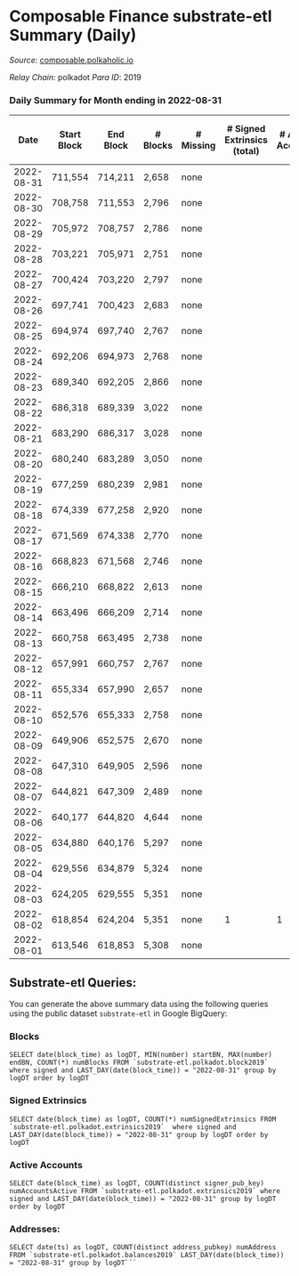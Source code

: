 # Composable Finance substrate-etl Summary (Daily)

_Source_: [composable.polkaholic.io](https://composable.polkaholic.io)

*Relay Chain*: polkadot
*Para ID*: 2019



### Daily Summary for Month ending in 2022-08-31


| Date | Start Block | End Block | # Blocks | # Missing | # Signed Extrinsics (total) | # Active Accounts | # Addresses with Balances | # Events | # Transfers | # XCM Transfers In | # XCM Transfers Out |
| ---- | ----------- | --------- | -------- | --------- | --------------------------- | ----------------- | ------------------------- | -------- | ----------- | ------------------ | ------------------- |
| 2022-08-31 | 711,554 | 714,211 | 2,658 | none |  |  | 6 | 5,317 |   |   |   |
| 2022-08-30 | 708,758 | 711,553 | 2,796 | none |  |  | 6 | 5,594 |   |   |   |
| 2022-08-29 | 705,972 | 708,757 | 2,786 | none |  |  | 6 | 5,573 |   |   |   |
| 2022-08-28 | 703,221 | 705,971 | 2,751 | none |  |  | 6 | 5,507 |   |   |   |
| 2022-08-27 | 700,424 | 703,220 | 2,797 | none |  |  | 6 | 5,595 |   |   |   |
| 2022-08-26 | 697,741 | 700,423 | 2,683 | none |  |  | 6 | 5,368 |   |   |   |
| 2022-08-25 | 694,974 | 697,740 | 2,767 | none |  |  | 6 | 5,535 |   |   |   |
| 2022-08-24 | 692,206 | 694,973 | 2,768 | none |  |  | 6 | 5,538 |   |   |   |
| 2022-08-23 | 689,340 | 692,205 | 2,866 | none |  |  | 6 | 5,734 |   |   |   |
| 2022-08-22 | 686,318 | 689,339 | 3,022 | none |  |  | 6 | 6,045 |   |   |   |
| 2022-08-21 | 683,290 | 686,317 | 3,028 | none |  |  | 6 | 6,058 |   |   |   |
| 2022-08-20 | 680,240 | 683,289 | 3,050 | none |  |  | 6 | 6,102 |   |   |   |
| 2022-08-19 | 677,259 | 680,239 | 2,981 | none |  |  | 6 | 5,963 |   |   |   |
| 2022-08-18 | 674,339 | 677,258 | 2,920 | none |  |  | 6 | 5,842 |   |   |   |
| 2022-08-17 | 671,569 | 674,338 | 2,770 | none |  |  | 6 | 5,541 |   |   |   |
| 2022-08-16 | 668,823 | 671,568 | 2,746 | none |  |  | 6 | 5,494 |   |   |   |
| 2022-08-15 | 666,210 | 668,822 | 2,613 | none |  |  | 6 | 5,227 |   |   |   |
| 2022-08-14 | 663,496 | 666,209 | 2,714 | none |  |  | 6 | 5,430 |   |   |   |
| 2022-08-13 | 660,758 | 663,495 | 2,738 | none |  |  | 6 | 5,477 |   |   |   |
| 2022-08-12 | 657,991 | 660,757 | 2,767 | none |  |  | 6 | 5,536 |   |   |   |
| 2022-08-11 | 655,334 | 657,990 | 2,657 | none |  |  | 6 | 5,315 |   |   |   |
| 2022-08-10 | 652,576 | 655,333 | 2,758 | none |  |  | 6 | 5,521 |   |   |   |
| 2022-08-09 | 649,906 | 652,575 | 2,670 | none |  |  | 6 | 5,341 |   |   |   |
| 2022-08-08 | 647,310 | 649,905 | 2,596 | none |  |  | 6 | 5,194 |   |   |   |
| 2022-08-07 | 644,821 | 647,309 | 2,489 | none |  |  | 6 | 4,979 |   |   |   |
| 2022-08-06 | 640,177 | 644,820 | 4,644 | none |  |  | 6 | 9,291 |   |   |   |
| 2022-08-05 | 634,880 | 640,176 | 5,297 | none |  |  | 6 | 10,597 |   |   |   |
| 2022-08-04 | 629,556 | 634,879 | 5,324 | none |  |  | 6 | 10,651 |   |   |   |
| 2022-08-03 | 624,205 | 629,555 | 5,351 | none |  |  | 6 | 10,705 |   |   |   |
| 2022-08-02 | 618,854 | 624,204 | 5,351 | none | 1 | 1 | 6 | 10,711 |   |   |   |
| 2022-08-01 | 613,546 | 618,853 | 5,308 | none |  |  | 6 | 10,619 |   |   |   |

## Substrate-etl Queries:
You can generate the above summary data using the following queries using the public dataset `substrate-etl` in Google BigQuery:


### Blocks
```
SELECT date(block_time) as logDT, MIN(number) startBN, MAX(number) endBN, COUNT(*) numBlocks FROM `substrate-etl.polkadot.block2019`  where signed and LAST_DAY(date(block_time)) = "2022-08-31" group by logDT order by logDT
```


### Signed Extrinsics
```
SELECT date(block_time) as logDT, COUNT(*) numSignedExtrinsics FROM `substrate-etl.polkadot.extrinsics2019`  where signed and LAST_DAY(date(block_time)) = "2022-08-31" group by logDT order by logDT
```


### Active Accounts
```
SELECT date(block_time) as logDT, COUNT(distinct signer_pub_key) numAccountsActive FROM `substrate-etl.polkadot.extrinsics2019` where signed and LAST_DAY(date(block_time)) = "2022-08-31" group by logDT order by logDT
```


### Addresses:
```
SELECT date(ts) as logDT, COUNT(distinct address_pubkey) numAddress FROM `substrate-etl.polkadot.balances2019` LAST_DAY(date(block_time)) = "2022-08-31" group by logDT```

